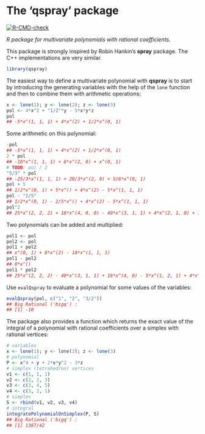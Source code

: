 The ‘qspray’ package
================

<!-- badges: start -->

[![R-CMD-check](https://github.com/stla/qspray/workflows/R-CMD-check/badge.svg)](https://github.com/stla/qspray/actions)
<!-- badges: end -->

*R package for multivariate polynomials with rational coefficients.*

This package is strongly inspired by Robin Hankin’s **spray** package.
The C++ implementations are very similar.

``` r
library(qspray)
```

The easiest way to define a multivariate polynomial with **qspray** is
to start by introducing the generating variables with the help of the
`lone` function and then to combine them with arithmetic operations:

``` r
x <- lone(1); y <- lone(2); z <- lone(3)
pol <- 4*x^2 + "1/2"*y - 5*x*y*z
pol
## -5*x^(1, 1, 1) + 4*x^(2) + 1/2*x^(0, 1)
```

Some arithmetic on this polynomial:

``` r
-pol
## -5*x^(1, 1, 1) + 4*x^(2) + 1/2*x^(0, 1)
2 * pol
## -10*x^(1, 1, 1) + 8*x^(2, 0) + x^(0, 1)
# TODO: pol / 2
"5/3" * pol
## -25/3*x^(1, 1, 1) + 20/3*x^(2, 0) + 5/6*x^(0, 1)
pol + 5
## 1/2*x^(0, 1) + 5*x^() + 4*x^(2) - 5*x^(1, 1, 1)
pol - "2/5"
## 1/2*x^(0, 1) - 2/5*x^() + 4*x^(2) - 5*x^(1, 1, 1)
pol^2
## 25*x^(2, 2, 2) + 16*x^(4, 0, 0) - 40*x^(3, 1, 1) + 4*x^(2, 1, 0) + 1/4*x^(0, 2, 0) - 5*x^(1, 2, 1)
```

Two polynomials can be added and multiplied:

``` r
pol1 <- pol
pol2 <- pol
pol1 + pol2
## x^(0, 1) + 8*x^(2) - 10*x^(1, 1, 1)
pol1 - pol2
## 0*x^()
pol1 * pol2
## 25*x^(2, 2, 2) - 40*x^(3, 1, 1) + 16*x^(4, 0) - 5*x^(1, 2, 1) + 4*x^(2, 1) + 1/4*x^(0, 2)
```

Use `evalQspray` to evaluate a polynomial for some values of the
variables:

``` r
evalQspray(pol, c("1", "2", "3/2"))
## Big Rational ('bigq') :
## [1] -10
```

The package also provides a function which returns the exact value of
the integral of a polynomial with rational coefficients over a simplex
with rational vertices:

``` r
# variables
x <- lone(1); y <- lone(2); z <- lone(3)
# polynomial
P <- x^4 + y + 2*x*y^2 - 3*z
# simplex (tetrahedron) vertices
v1 <- c(1, 1, 1)
v2 <- c(2, 2, 3)
v3 <- c(3, 4, 5)
v4 <- c(3, 2, 1)
# simplex
S <- rbind(v1, v2, v3, v4)
# integral
integratePolynomialOnSimplex(P, S)
## Big Rational ('bigq') :
## [1] 1387/42
```
